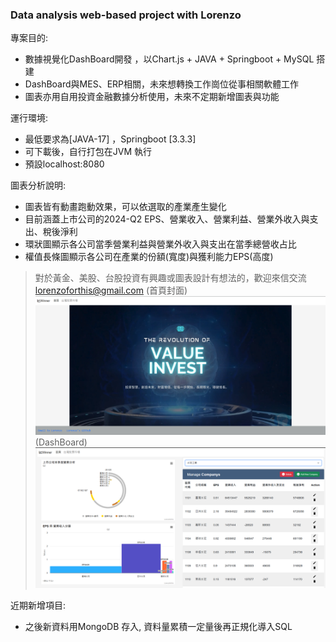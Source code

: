 ### Data analysis web-based project with Lorenzo 
專案目的:
- 數據視覺化DashBoard開發 ，以Chart.js + JAVA + Springboot + MySQL 搭建
- DashBoard與MES、ERP相關，未來想轉換工作崗位從事相關軟體工作
- 圖表亦用自用投資金融數據分析使用，未來不定期新增圖表與功能

運行環境:
- 最低要求為[JAVA-17] ，Springboot [3.3.3]
- 可下載後，自行打包在JVM 執行
- 預設localhost:8080 

圖表分析說明:
-  圖表皆有動畫跑動效果，可以依選取的產業產生變化
-  目前涵蓋上市公司的2024-Q2 EPS、營業收入、營業利益、營業外收入與支出、稅後淨利
-  環狀圖顯示各公司當季營業利益與營業外收入與支出在當季總營收占比
-  權值長條圖顯示各公司在產業的份額(寬度)與獲利能力EPS(高度)
> 對於黃金、美股、台股投資有興趣或圖表設計有想法的，歡迎來信交流  lorenzoforthis@gmail.com
(首頁封面)
![N|Lorenzo](https://github.com/Lorenzoforthis/InvWithJava_backend/blob/main/InvProject/src/main/resources/static/image/index.png)
(DashBoard)
![N|Lorenzo](https://github.com/Lorenzoforthis/InvWithJava_backend/blob/main/InvProject/src/main/resources/static/image/selfReadme.png)

近期新增項目:
- 之後新資料用MongoDB 存入, 資料量累積一定量後再正規化導入SQL
  

